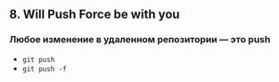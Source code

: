 ## 8. Will Push Force be with you
### Любое изменение в удаленном репозитории — это push
- `git push`
- `git push -f`
